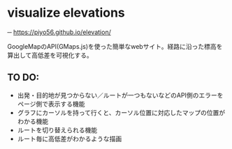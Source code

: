 # visualize elevations 

─ https://piyo56.github.io/elevation/

GoogleMapのAPI(GMaps.js)を使った簡単なwebサイト。経路に沿った標高を算出して高低差を可視化する。


## TO DO:

- 出発・目的地が見つからない／ルートが一つもないなどのAPI側のエラーをページ側で表示する機能
- グラフにカーソルを持って行くと、カーソル位置に対応したマップの位置がわかる機能
- ルートを切り替えられる機能
- ルート毎に高低差がわかるような描画
